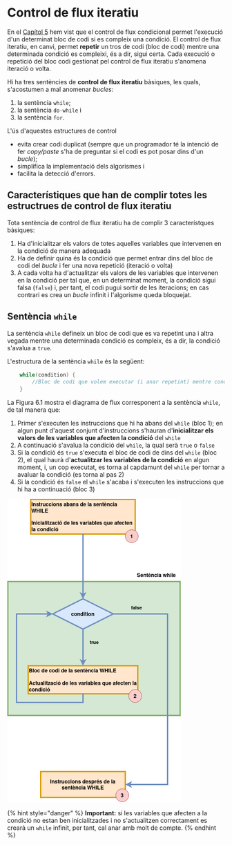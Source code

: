 # Control de flux iteratiu
En el [Capítol 5](chapter5.md) hem vist que el control de flux condicional permet l'execució d'un determinat bloc de codi si es compleix una condició. El control de flux iteratiu, en canvi, permet **repetir** un tros de codi (bloc de codi) mentre una determinada condició es compleixi, és a dir, sigui certa. Cada execució o repetició del bloc codi gestionat pel control de flux iteratiu s'anomena iteració o volta.

Hi ha tres sentències de **control de flux iteratiu** bàsiques, les quals, s'acostumen a mal anomenar *bucles*:
1. la sentència `while`;
2. la sentència `do-while` i
3. la sentència `for`.

L'ús d'aquestes estructures de control 
* evita crear codi duplicat (sempre que un programador té la intenció de fer *copy/paste* s'ha de preguntar si el codi es pot posar dins d'un *bucle*);
* simplifica la implementació dels algorismes i 
* facilita la detecció d'errors.

## Característiques que han de complir totes les estructrues de control de flux iteratiu
Tota sentència de control de flux iteratiu ha de complir 3 característques bàsiques:
1. Ha d'inicialitzar els valors de totes aquelles variables que intervenen en la condició de manera adequada
2. Ha de definir quina és la condició que permet entrar dins del bloc de codi del *bucle* i fer una nova repetició (iteració o volta)
3. A cada volta ha d'actualitzar els valors de les variables que intervenen en la condició per tal que, en un determinat moment, la condició sigui falsa (`false`) i, per tant, el codi pugui sortir de les iteracions; en cas contrari es crea un *bucle* infinit i l'algorisme queda bloquejat.

## Sentència `while`
La sentència `while` defineix un bloc de codi que es va repetint una i altra vegada mentre una determinada condició es compleix, és a dir, la condició s'avalua a `true`.

L'estructura de la sentència `while` és la següent:
```java
    while(condition) {
        //Bloc de codi que volem executar (i anar repetint) mentre condition és true
    }
```

La Figura 6.1 mostra el diagrama de flux corresponent a la sentència `while`, de tal manera que:
1. Primer s'executen les instruccions que hi ha abans del `while` (bloc 1); en algun punt d'aquest conjunt d'instruccions s'hauran d'**inicialitzar els valors de les variables que afecten la condició** del `while`
2. A continuació s'avalua la condició del `while`, la qual serà `true` o `false`
3. Si la condició és `true` s'executa el bloc de codi de dins del `while` (bloc 2), el qual haurà d'**actualitzar les variables de la condició** en algun moment, i, un cop executat, es torna al capdamunt del `while` per tornar a avaluar la condició (es torna al pas 2)
4. Si la condició és `false` el `while` s'acaba i s'executen les instruccions que hi ha a continuació (bloc 3)

![Figura 6.1: diagrama de flux de la sentència `while`](img/while_flowchart.png)

<!-- Notació Gitbook per poder fer blocs ressaltats-->
{% hint style="danger" %}
**Important:** si les variables que afecten a la condició no estan ben inicialitzades i no s'actualitzen correctament es crearà un `while` infinit, per tant, cal anar amb molt de compte.
{% endhint %}
